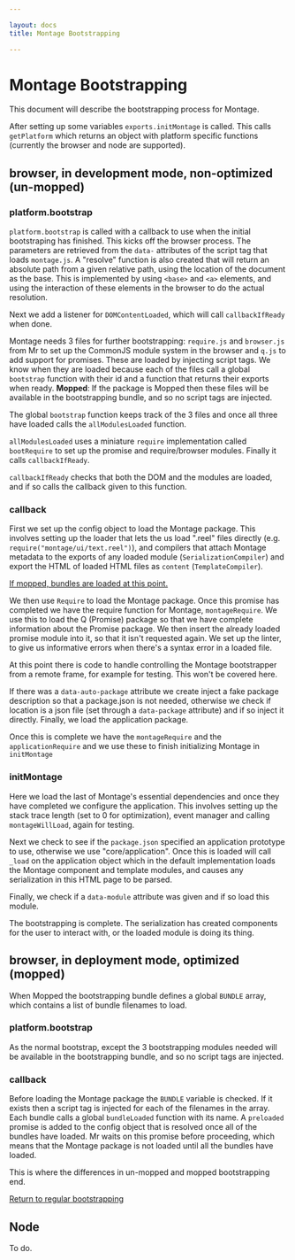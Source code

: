 ```yaml
---

layout: docs
title: Montage Bootstrapping

---
```


# Montage Bootstrapping

This document will describe the bootstrapping process for Montage.

After setting up some variables `exports.initMontage` is called. This calls `getPlatform` which returns an object with platform specific functions (currently the browser and node are supported).

## browser, in development mode, non-optimized (un-mopped)

### platform.bootstrap

`platform.bootstrap` is called with a callback to use when the initial bootstraping has finished. This kicks off the browser process. The parameters are retrieved from the `data-` attributes of the script tag that loads `montage.js`. A "resolve" function is also created that will return an absolute path from a given relative path, using the location of the document as the base. This is implemented by using `<base>` and `<a>` elements, and using the interaction of these elements in the browser to do the actual resolution.

Next we add a listener for `DOMContentLoaded`, which will call `callbackIfReady` when done.

Montage needs 3 files for further bootstrapping: `require.js` and `browser.js` from Mr to set up the CommonJS module system in the browser and `q.js` to add support for promises. These are loaded by injecting script tags. We know when they are loaded because each of the files call a global `bootstrap` function with their id and a function that returns their exports when ready. **Mopped**: If the package is Mopped then these files will be available in the bootstrapping bundle, and so no script tags are injected.

The global `bootstrap` function keeps track of the 3 files and once all three have loaded calls the `allModulesLoaded` function.

`allModulesLoaded` uses a miniature `require` implementation called `bootRequire` to set up the promise and require/browser modules. Finally it calls `callbackIfReady`.

`callbackIfReady` checks that both the DOM and the modules are loaded, and if so calls the callback given to this function.

### callback

First we set up the config object to load the Montage package. This involves setting up the loader that lets the us load ".reel" files directly (e.g. `require("montage/ui/text.reel")`), and compilers that attach Montage metadata to the exports of any loaded module (`SerializationCompiler`) and export the HTML of loaded HTML files as `content` (`TemplateCompiler`).

<a id="un-mopped-load-montage" href="#mopped-callback">If mopped, bundles are loaded at this point.</a>

We then use `Require` to load the Montage package. Once this promise has completed we have the require function for Montage, `montageRequire`. We use this to load the Q (Promise) package so that we have complete information about the Promise package. We then insert the already loaded promise module into it, so that it isn't requested again. We set up the linter, to give us informative errors when there's a syntax error in a loaded file.

At this point there is code to handle controlling the Montage bootstrapper from a remote frame, for example for testing. This won't be covered here.

If there was a `data-auto-package` attribute we create inject a fake package description so that a package.json is not needed, otherwise we check if location is a json file (set through a `data-package` attribute) and if so inject it directly. Finally, we load the application package.

Once this is complete we have the `montageRequire` and the `applicationRequire` and we use these to finish initializing Montage in `initMontage`

### initMontage

Here we load the last of Montage's essential dependencies and once they have completed we configure the application. This involves setting up the stack trace length (set to 0 for optimization), event manager and calling `montageWillLoad`, again for testing.

Next we check to see if the `package.json` specified an application prototype to use, otherwise we use "core/application". Once this is loaded will call `_load` on the application object which in the default implementation loads the Montage component and template modules, and causes any serialization in this HTML page to be parsed.

Finally, we check if a `data-module` attribute was given and if so load this module.

The bootstrapping is complete. The serialization has created components for the user to interact with, or the loaded module is doing its thing.

## browser, in deployment mode, optimized (mopped)

When Mopped the bootstrapping bundle defines a global `BUNDLE` array, which contains a list of bundle filenames to load.

### platform.bootstrap

As the normal bootstrap, except the 3 bootstrapping modules needed will be available in the bootstrapping bundle, and so no script tags are injected.

### callback <a id="mopped-callback"></a>

Before loading the Montage package the `BUNDLE` variable is checked. If it exists then a script tag is injected for each of the filenames in the array. Each bundle calls a global `bundleLoaded` function with its name. A `preloaded` promise is added to the config object that is resolved once all of the bundles have loaded. Mr waits on this promise before proceeding, which means that the Montage package is not loaded until all the bundles have loaded.

This is where the differences in un-mopped and mopped bootstrapping end.

<a href="#un-mopped-load-montage">Return to regular bootstrapping</a>

## Node

To do.
